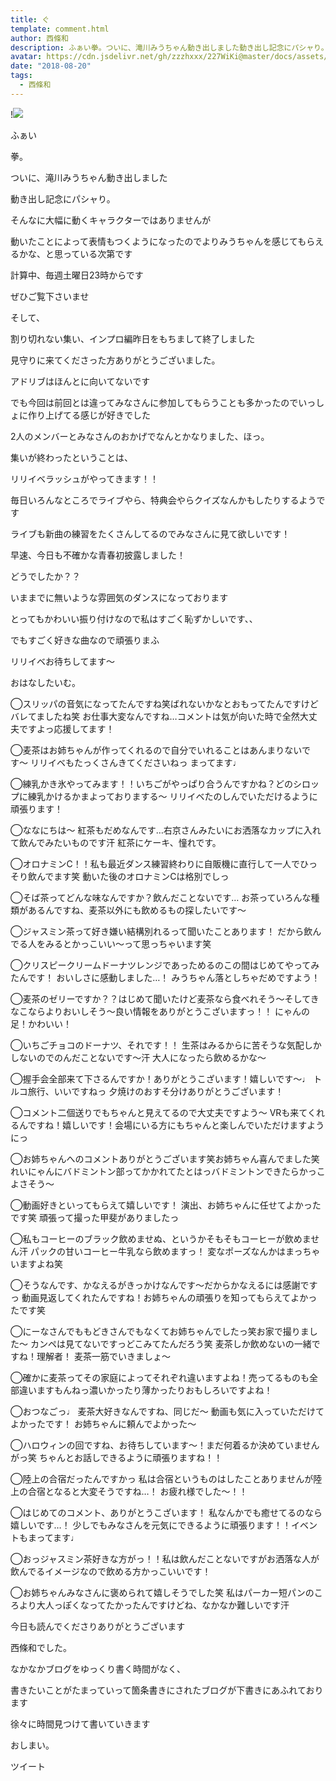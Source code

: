 ```yaml
---
title: ぐ
template: comment.html
author: 西條和
description: ふぁい拳。ついに、滝川みうちゃん動き出しました動き出し記念にパシャり。そん...
avatar: https://cdn.jsdelivr.net/gh/zzzhxxx/227WiKi@master/docs/assets/photo/avatar/nagomi.jpg
date: "2018-08-20"
tags:
  - 西條和
---
```


!![](https://cdn.jsdelivr.net/gh/227WiKi/227WiKi-image@master/blog-image/nagomi-2018-08-20_1.jpg)












ふぁい












拳。












ついに、滝川みうちゃん動き出しました












動き出し記念にパシャり。


















そんなに大幅に動くキャラクターではありませんが








動いたことによって表情もつくようになったのでよりみうちゃんを感じてもらえるかな、と思っている次第です













計算中、毎週土曜日23時からです








ぜひご覧下さいませ
















そして、











割り切れない集い、インプロ編昨日をもちまして終了しました












見守りに来てくださった方ありがとうございました。











アドリブはほんとに向いてないです














でも今回は前回とは違ってみなさんに参加してもらうことも多かったのでいっしょに作り上げてる感じが好きでした











2人のメンバーとみなさんのおかげでなんとかなりました、ほっ。















集いが終わったということは、











リリイベラッシュがやってきます！！











毎日いろんなところでライブやら、特典会やらクイズなんかもしたりするようです












ライブも新曲の練習をたくさんしてるのでみなさんに見て欲しいです！















早速、今日も不確かな青春初披露しました！












どうでしたか？？











いままでに無いような雰囲気のダンスになっております














とってもかわいい振り付けなので私はすごく恥ずかしいです、、








でもすごく好きな曲なので頑張りまふ









リリイベお待ちしてます〜





























おはなしたいむ。





◯スリッパの音気になってたんですね笑ばれないかなとおもってたんですけどバレてましたね笑
お仕事大変なんですね…コメントは気が向いた時で全然大丈夫ですよっ応援してます！





◯麦茶はお姉ちゃんが作ってくれるので自分でいれることはあんまりないです〜
リリイベもたっくさんきてくださいねっ
まってます♩





◯練乳かき氷やってみます！！いちごがやっぱり合うんですかね？どのシロップに練乳かけるかまよっておりまする〜
リリイベたのしんでいただけるように頑張ります！






◯ななにちは〜
紅茶もだめなんです…右京さんみたいにお洒落なカップに入れて飲んでみたいものです汗
紅茶にケーキ、憧れです。




◯オロナミンC！！私も最近ダンス練習終わりに自販機に直行して一人でひっそり飲んでます笑
動いた後のオロナミンCは格別でしっ





◯そば茶ってどんな味なんですか？飲んだことないです…
お茶っていろんな種類があるんですね、麦茶以外にも飲めるもの探したいです〜






◯ジャスミン茶って好き嫌い結構別れるって聞いたことあります！
だから飲んでる人をみるとかっこいい〜って思っちゃいます笑






◯クリスピークリームドーナツレンジであっためるのこの間はじめてやってみたんです！
おいしさに感動しました…！
みうちゃん落としちゃだめですよう！







◯麦茶のゼリーですか？？はじめて聞いたけど麦茶なら食べれそう〜そしてきなこならよりおいしそう〜良い情報をありがとうこざいますっ！！
にゃんの足！かわいい！






◯いちごチョコのドーナツ、それです！！
生茶はみるからに苦そうな気配しかしないのでのんだことないです〜汗
大人になったら飲めるかな〜






◯握手会全部来て下さるんですか！ありがとうこざいます！嬉しいです〜♩
トルコ旅行、いいですねっ
夕焼けのおすそ分けありがとうございます！





◯コメント二個送りでもちゃんと見えてるので大丈夫ですよう〜
VRも来てくれるんですね！嬉しいです！会場にいる方にもちゃんと楽しんでいただけますようにっ





◯お姉ちゃんへのコメントありがとうございます笑お姉ちゃん喜んでました笑
れいにゃんにバドミントン部ってかかれてたとはっバドミントンできたらかっこよさそう〜






◯動画好きといってもらえて嬉しいです！
演出、お姉ちゃんに任せてよかったです笑
頑張って撮った甲斐がありましたっ






◯私もコーヒーのブラック飲めませぬ、というかそもそもコーヒーが飲めません汗
パックの甘いコーヒー牛乳なら飲めますっ！
変なポーズなんかはまっちゃいますよね笑




◯そうなんです、かなえるがきっかけなんです〜だからかなえるには感謝ですっ
動画見返してくれたんですね！お姉ちゃんの頑張りを知ってもらえてよかったです笑






◯にーなさんでももどきさんでもなくてお姉ちゃんでしたっ笑お家で撮りました〜
カンペは見てないですっどこみてたんだろう笑
麦茶しか飲めないの一緒ですね！理解者！
麦茶一筋でいきましょ〜






◯確かに麦茶ってその家庭によってそれぞれ違いますよね！売ってるものも全部違いますもんねっ濃いかったり薄かったりおもしろいですよね！




◯おつなごっ♩
麦茶大好きなんですね、同じだ〜
動画も気に入っていただけてよかったです！
お姉ちゃんに頼んでよかった〜





◯ハロウィンの回ですね、お待ちしています〜！まだ何着るか決めていませんがっ笑
ちゃんとお話しできるように頑張りますね！！





◯陸上の合宿だったんですかっ
私は合宿というものはしたことありませんが陸上の合宿となると大変そうですね…！
お疲れ様でした〜！！





◯はじめてのコメント、ありがとうこざいます！
私なんかでも癒せてるのなら嬉しいです…！
少しでもみなさんを元気にできるように頑張ります！！イベントもまってます♩






◯おっジャスミン茶好きな方がっ！！私は飲んだことないですがお洒落な人が飲んでるイメージなので飲める方かっこいいです！





◯お姉ちゃんみなさんに褒められて嬉しそうでした笑
私はパーカー短パンのころより大人っぽくなってたかったんですけどね、なかなか難しいです汗














今日も読んでくださりありがとうございます










西條和でした。








なかなかブログをゆっくり書く時間がなく、







書きたいことがたまっていって箇条書きにされたブログが下書きにあふれております









徐々に時間見つけて書いていきます












おしまい。


ツイート



